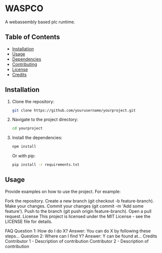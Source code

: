 # WASPCO

A webassembly based plc runtime. 

## Table of Contents

- [Installation](#installation)
- [Usage](#usage)
- [Dependencies](#dependencies)
- [Contributing](#contributing)
- [License](#license)
- [Credits](#credits)


## Installation

1. Clone the repository:
    ```bash
    git clone https://github.com/yourusername/yourproject.git
    ```
2. Navigate to the project directory:
    ```bash
    cd yourproject
    ```
3. Install the dependencies:
    ```bash
    npm install
    ```
    Or with pip:
    ```bash
    pip install -r requirements.txt
    ```

## Usage

Provide examples on how to use the project. For example:



Fork the repository.
Create a new branch (git checkout -b feature-branch).
Make your changes.
Commit your changes (git commit -m 'Add some feature').
Push to the branch (git push origin feature-branch).
Open a pull request.
License
This project is licensed under the MIT License - see the LICENSE file for details.

FAQ
Question 1: How do I do X?
Answer: You can do X by following these steps...
Question 2: Where can I find Y?
Answer: Y can be found at...
Credits
Contributor 1 - Description of contribution
Contributor 2 - Description of contribution